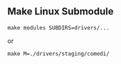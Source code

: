 ## Make Linux Submodule
```
make modules SUBDIRS=drivers/...
```
or
```
make M=./drivers/staging/comedi/
```